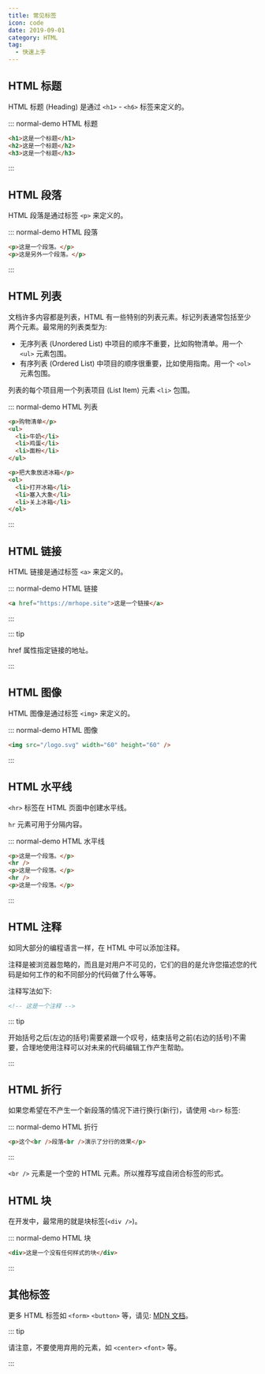 ```yaml
---
title: 常见标签
icon: code
date: 2019-09-01
category: HTML
tag:
  - 快速上手
---
```


## HTML 标题

HTML 标题 (Heading) 是通过 `<h1>` - `<h6>` 标签来定义的。

::: normal-demo HTML 标题

```html
<h1>这是一个标题</h1>
<h2>这是一个标题</h2>
<h3>这是一个标题</h3>
```

:::

## HTML 段落

HTML 段落是通过标签 `<p>` 来定义的。

::: normal-demo HTML 段落

```html
<p>这是一个段落。</p>
<p>这是另外一个段落。</p>
```

:::

## HTML 列表

文档许多内容都是列表，HTML 有一些特别的列表元素。标记列表通常包括至少两个元素。最常用的列表类型为:

- 无序列表 (Unordered List) 中项目的顺序不重要，比如购物清单。用一个 `<ul>` 元素包围。
- 有序列表 (Ordered List) 中项目的顺序很重要，比如使用指南。用一个 `<ol>` 元素包围。

列表的每个项目用一个列表项目 (List Item) 元素 `<li>` 包围。

::: normal-demo HTML 列表

```html
<p>购物清单</p>
<ul>
  <li>牛奶</li>
  <li>鸡蛋</li>
  <li>面粉</li>
</ul>

<p>把大象放进冰箱</p>
<ol>
  <li>打开冰箱</li>
  <li>塞入大象</li>
  <li>关上冰箱</li>
</ol>
```

:::

## HTML 链接

HTML 链接是通过标签 `<a>` 来定义的。

::: normal-demo HTML 链接

```html
<a href="https://mrhope.site">这是一个链接</a>
```

:::

::: tip

href 属性指定链接的地址。

:::

## HTML 图像

HTML 图像是通过标签 `<img>` 来定义的。

::: normal-demo HTML 图像

```html
<img src="/logo.svg" width="60" height="60" />
```

:::

## HTML 水平线

`<hr>` 标签在 HTML 页面中创建水平线。

`hr` 元素可用于分隔内容。

::: normal-demo HTML 水平线

```html
<p>这是一个段落。</p>
<hr />
<p>这是一个段落。</p>
<hr />
<p>这是一个段落。</p>
```

:::

## HTML 注释

如同大部分的编程语言一样，在 HTML 中可以添加注释。

注释是被浏览器忽略的，而且是对用户不可见的，它们的目的是允许您描述您的代码是如何工作的和不同部分的代码做了什么等等。

注释写法如下:

```html
<!-- 这是一个注释 -->
```

::: tip

开始括号之后(左边的括号)需要紧跟一个叹号，结束括号之前(右边的括号)不需要，合理地使用注释可以对未来的代码编辑工作产生帮助。

:::

## HTML 折行

如果您希望在不产生一个新段落的情况下进行换行(新行)，请使用 `<br>` 标签:

::: normal-demo HTML 折行

```html
<p>这个<br />段落<br />演示了分行的效果</p>
```

:::

`<br />` 元素是一个空的 HTML 元素。所以推荐写成自闭合标签的形式。

## HTML 块

在开发中，最常用的就是块标签(`<div />`)。

::: normal-demo HTML 块

```html
<div>这是一个没有任何样式的块</div>
```

:::

## 其他标签

更多 HTML 标签如 `<form>` `<button>` 等，请见: [MDN 文档](https://developer.mozilla.org/zh-CN/docs/Web/HTML/Element)。

::: tip

请注意，不要使用弃用的元素，如 `<center>` `<font>` 等。

:::

